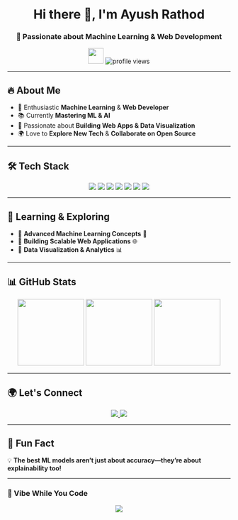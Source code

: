 <h1 align="center">Hi there 👋, I'm Ayush Rathod</h1>  
<h3 align="center">🚀 Passionate about Machine Learning & Web Development</h3>  

<p align="center">
  <img src="https://media.giphy.com/media/hvRJCLFzcasrR4ia7z/giphy.gif" width="35">
  <img src="https://komarev.com/ghpvc/?username=ayushrathod04&label=Profile%20Views&color=blue&style=flat" alt="profile views" />
</p>

---

## 🔥 About Me  
- 🤖 Enthusiastic **Machine Learning** & **Web Developer**  
- 📚 Currently **Mastering ML & AI**  
- 🚀 Passionate about **Building Web Apps & Data Visualization**  
- 🌍 Love to **Explore New Tech** & **Collaborate on Open Source**  

---

## 🛠 Tech Stack  
<p align="center">
  <img src="https://img.shields.io/badge/Python-3776AB?style=for-the-badge&logo=python&logoColor=white" />
  <img src="https://img.shields.io/badge/HTML5-E34F26?style=for-the-badge&logo=html5&logoColor=white" />
  <img src="https://img.shields.io/badge/CSS3-1572B6?style=for-the-badge&logo=css3&logoColor=white" />
  <img src="https://img.shields.io/badge/JavaScript-F7DF1E?style=for-the-badge&logo=javascript&logoColor=black" />
  <img src="https://img.shields.io/badge/Pandas-150458?style=for-the-badge&logo=pandas&logoColor=white" />
  <img src="https://img.shields.io/badge/Seaborn-3776AB?style=for-the-badge&logo=python&logoColor=white" />
  <img src="https://img.shields.io/badge/Scikit--Learn-F7931E?style=for-the-badge&logo=scikit-learn&logoColor=black" />
</p>

---

## 🚀 Learning & Exploring  
- 🔹 **Advanced Machine Learning Concepts** 🤖  
- 🔹 **Building Scalable Web Applications** 🌐  
- 🔹 **Data Visualization & Analytics** 📊  

---

## 📊 GitHub Stats  
<p align="center">
  <img src="https://github-readme-streak-stats.herokuapp.com/?user=ayushrathod04&theme=radical" height="150"/>
  <img src="https://github-readme-stats.vercel.app/api?username=ayushrathod04&show_icons=true&theme=radical" height="150"/>
  <img src="https://github-readme-stats.vercel.app/api/top-langs/?username=ayushrathod04&layout=compact&theme=radical" height="150"/>
</p>

---

## 🌍 Let's Connect  
<p align="center">
  <a href="https://www.linkedin.com/in/ayushrathod" target="_blank">
    <img src="https://img.shields.io/badge/LinkedIn-0A66C2?style=for-the-badge&logo=linkedin&logoColor=white" />
  </a>
  <a href="https://github.com/ayushrathod04" target="_blank">
    <img src="https://img.shields.io/badge/GitHub-181717?style=for-the-badge&logo=github&logoColor=white" />
  </a>
</p>

---

## 🎉 Fun Fact  
💡 **The best ML models aren’t just about accuracy—they’re about explainability too!**  

---

### 🎵 Vibe While You Code  
<p align="center">
  <img src="https://spotify-github-profile.vercel.app/api/view?uid=31mf2j4b2q7s7yaz5zii2gq4i6lu&cover_image=true&theme=default&bar_color_cover=false" />
</p>
